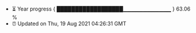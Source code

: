 - ⏳ Year progress { ██████████████████▁▁▁▁▁▁▁▁▁▁▁▁ } 63.06 %
- ⏰ Updated on Thu, 19 Aug 2021 04:26:31 GMT

